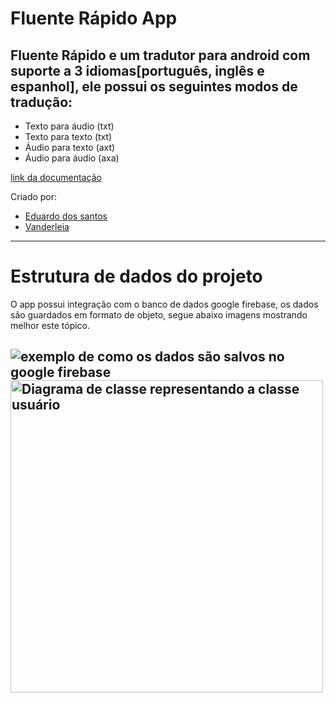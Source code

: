 # Fluente Rápido App
## Fluente Rápido e um tradutor para android com suporte a 3 idiomas[português, inglês e espanhol], ele possui os seguintes modos de tradução:
* Texto para áudio (txt)
* Texto para texto (txt)
* Áudio para texto (axt)
* Áudio para áudio (axa)
  
[link da documentação](https://onedrive.live.com/edit?id=6A4A657C0B4E8AF2!564&resid=6A4A657C0B4E8AF2!564&ithint=file%2cdocx&authkey=!AFjMqG_l5lAr6KE&wdo=2&cid=6a4a657c0b4e8af2)

Criado por:
* [Eduardo dos santos](https://www.linkedin.com/in/eduardo-dos-santos-3072a6269/)
* [Vanderleia](https://www.linkedin.com/in/vanderleia-santos-a34a45282/)
---

# Estrutura de dados do projeto

  O app possui integração com o banco de dados google firebase, os dados são guardados em formato de objeto, segue abaixo imagens mostrando melhor este tópico.
  


 ![exemplo de como os dados são salvos no google firebase](https://github.com/3duardocoder/Fluente-Rapido.github.io/blob/main/md_data/firebase_exemplo.png "exemplo de como os dados são salvos no google firebase")
<img src="https://github.com/3duardocoder/Fluente-Rapido.github.io/blob/main/md_data/uml_user.jpeg" alt="Diagrama de classe representando a classe usuário" width="500px"/>
---
